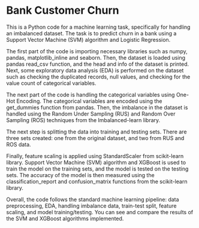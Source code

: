 # Bank Customer Churn

This is a Python code for a machine learning task, specifically for handling an imbalanced dataset.
The task is to predict churn in a bank using a Support Vector Machine (SVM) algorithm and Logistic Regression.

The first part of the code is importing necessary libraries such as numpy, pandas, matplotlib_inline and seaborn.
Then, the dataset is loaded using pandas read_csv function, and the head and info of the dataset is printed. Next,
some exploratory data analysis (EDA) is performed on the dataset such as checking the duplicated records, null values,
and checking for the value count of categorical variables.

The next part of the code is handling the categorical variables using One-Hot Encoding.
The categorical variables are encoded using the get_dummies function from pandas. Then, the imbalance in the dataset is
handled using the Random Under Sampling (RUS) and Random Over Sampling (ROS) techniques from the Imbalanced-learn library.

The next step is splitting the data into training and testing sets.
There are three sets created: one from the original dataset, and two from RUS and ROS data.

Finally, feature scaling is applied using StandardScaler from scikit-learn library.
Support Vector Machine (SVM) algorithm and XGBoost is used to train the model on the training sets, and the model is tested on the testing sets.
The accuracy of the model is then measured using the classification_report and confusion_matrix functions from the scikit-learn library.

Overall, the code follows the standard machine learning pipeline: data preprocessing, EDA, handling imbalance data, train-test split,
feature scaling, and model training/testing. You can see and compare the results of the SVM and XGBoost algorithms implemented.
